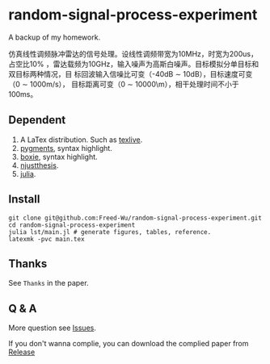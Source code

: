 random-signal-process-experiment
================================

A backup of my homework.

仿真线性调频脉冲雷达的信号处理。设线性调频带宽为10MHz，时宽为200us，占空比10%
，雷达载频为10GHz，输入噪声为高斯白噪声。目标模拟分单目标和双目标两种情况，目
标回波输入信噪比可变（-40dB $\sim$ 10dB），目标速度可变（0 $\sim$ 1000m/s），
目标距离可变（0 $\sim$ 10000\m），相干处理时间不小于100ms。

Dependent
---------

1.  A LaTex distribution. Such as [texlive].
2.  [pygments], syntax highlight.
3.  [boxie], syntax highlight.
4.  [njustthesis].
5.  [julia].

Install
-------

``` {.zsh}
git clone git@github.com:Freed-Wu/random-signal-process-experiment.git
cd random-signal-process-experiment
julia lst/main.jl # generate figures, tables, reference.
latexmk -pvc main.tex
```

Thanks
------

See `Thanks` in the paper.

Q & A
-----

More question see [Issues].

If you don't wanna complie, you can download the complied paper from
[Release]

  [texlive]: https://github.com/TeX-Live/texlive-source
  [pygments]: https://github.com/pygments/pygments
  [boxie]: https://github.com/registor/boxiesty
  [njustthesis]: https://github.com/Freed-Wu/njustthesis
  [julia]: https://github.com/JuliaLang/julia
  [Issues]: https://github.com/Freed-Wu/random-signal-process-experiment/issues
  [Release]: https://github.com/Freed-Wu/random-signal-process-experiment/releases/
